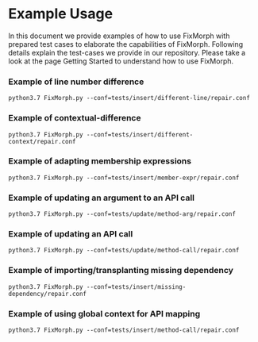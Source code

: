 # Example Usage
In this document we provide examples of how to use FixMorph with prepared 
test cases to elaborate the capabilities of FixMorph. Following details explain
the test-cases we provide in our repository. Please take a look at the
page Getting Started to understand how to use FixMorph. 


### Example of line number difference
    python3.7 FixMorph.py --conf=tests/insert/different-line/repair.conf

### Example of contextual-difference
    python3.7 FixMorph.py --conf=tests/insert/different-context/repair.conf

### Example of adapting membership expressions
    python3.7 FixMorph.py --conf=tests/insert/member-expr/repair.conf

### Example of updating an argument to an API call
    python3.7 FixMorph.py --conf=tests/update/method-arg/repair.conf

### Example of updating an API call
    python3.7 FixMorph.py --conf=tests/update/method-call/repair.conf

### Example of importing/transplanting missing dependency
    python3.7 FixMorph.py --conf=tests/insert/missing-dependency/repair.conf

### Example of using global context for API mapping
    python3.7 FixMorph.py --conf=tests/insert/method-call/repair.conf

